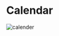 # Calendar
![calender](https://user-images.githubusercontent.com/18543478/35075046-ad33dd32-fbb6-11e7-9f45-574909bfaf52.png)
